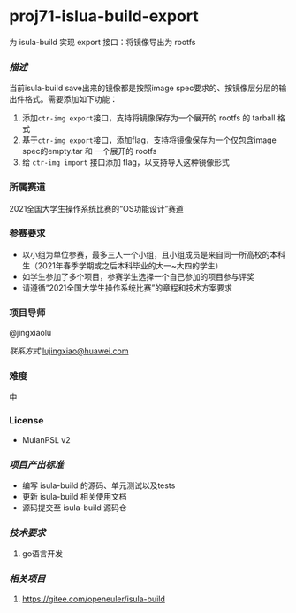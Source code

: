 # proj71-islua-build-export

为 isula-build 实现 export 接口：将镜像导出为 rootfs

### *描述* 

当前isula-build save出来的镜像都是按照image spec要求的、按镜像层分层的输出件格式。需要添加如下功能：

1. 添加`ctr-img export`接口，支持将镜像保存为一个展开的 rootfs 的 tarball 格式
2. 基于`ctr-img export`接口，添加flag，支持将镜像保存为一个仅包含image spec的empty.tar 和 一个展开的 rootfs
3. 给 `ctr-img import` 接口添加 flag，以支持导入这种镜像形式

### 所属赛道

2021全国大学生操作系统比赛的“OS功能设计”赛道



### 参赛要求

- 以小组为单位参赛，最多三人一个小组，且小组成员是来自同一所高校的本科生（2021年春季学期或之后本科毕业的大一~大四的学生）
- 如学生参加了多个项目，参赛学生选择一个自己参加的项目参与评奖
- 请遵循“2021全国大学生操作系统比赛”的章程和技术方案要求

### 项目导师

 @jingxiaolu

*联系方式*  lujingxiao@huawei.com

### 难度

中

### License

- MulanPSL v2

### *项目产出标准*

- 编写 isula-build 的源码、单元测试以及tests
- 更新 isula-build 相关使用文档
- 源码提交至 isula-build 源码仓

### *技术要求*

1. go语言开发

### *相关项目*

1. https://gitee.com/openeuler/isula-build
